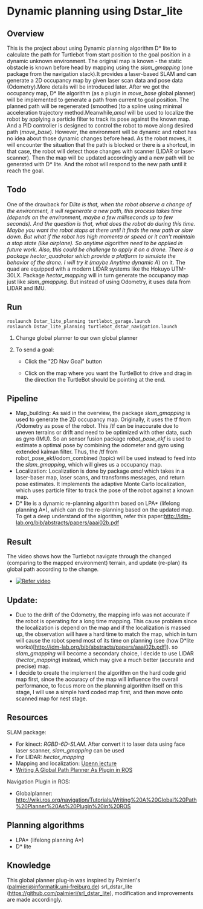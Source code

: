 # Dynamic planning using Dstar_lite

## Overview

This is the project about using Dynamic planning algorithm D* lite to calculate the
path for Turtlebot from start position to the goal position in a dynamic unknown environment.
The original map is known - the static obstacle is known before head by mapping using the *slam_gmapping* (one package from the navigation stack).It provides a laser-based SLAM and can generate a 2D occupancy map by given laser scan data and pose data (Odometry).More details will be introduced later. After we got the occupancy map, D* lite algorithm (as a plugin in *move_base* global planner) will be implemented to generate a path from current to goal position. The planned path will be regenerated (smoothed )to a spline using minimal acceleration trajectory method.Meanwhile,*amcl* will be used to localize the robot by applying a particle filter to track its pose against the known map. And a PID controller is designed to control the robot to move along desired path (*move_base*). However, the environment will be dynamic and robot has no idea about those dynamic changes before head. As the robot moves, it will encounter the situation that the path is blocked or there is a shortcut, in that case, the robot will detect those changes with scanner (LIDAR or laser-scanner). Then the map will be updated accordingly and a new path will be generated with D* lite. And the robot will respond to the new path until it reach the goal.

## Todo
One of the drawback for D*lite is that, when the robot observe a change of the environment, it will regenerate a new path, this process takes time (depends on the environment, maybe a few milliseconds up to few seconds). And the question is that, what does the robot do during this time. Maybe you want the robot stops at there until it finds the new path or slow down. But what if the robot has high momenta or speed or it can't maintain a stop state (like airplane). So *anytime algorithm* need to be applied in future work.
Also, this could be challenge to apply it on a drone. There is a package *hector_quadrotor* which provide a platform to simulate the behavior of the drone. I will try it (maybe Anytime dynamic A*) on it. The quad are equipped with a modern LIDAR systems like the Hokuyo UTM-30LX. Package *hector_mapping* will in turn generate the occupancy map just like *slam_gmapping*. But instead of using Odometry, it uses data from LIDAR and IMU.

## Run
```
roslaunch Dstar_lite_planning turtlebot_garage.launch
roslaunch Dstar_lite_planning turtlebot_dstar_navigation.launch
```
1. Change global planner to our own global planner

2. To send a goal:

    - Click the "2D Nav Goal" button

    - Click on the map where you want the TurtleBot to drive and drag in the direction the TurtleBot should be pointing at the end.

## Pipeline
- Map_building: As said in the overview, the package *slam_gmapping* is used to generate the 2D occupancy map. Originally, it uses the tf from /Odometry as pose of the robot. This /tf can be inaccurate due to uneven terrains or drift and need to be optimized with other data, such as gyro (IMU). So an sensor fusion package *robot_pose_ekf* is used to estimate a optimal pose by combining the odometer and gyro using extended kalman filter. Thus, the /tf from robot_pose_ekf/odom_combined (topic) will be used instead to feed into the *slam_gmapping*, which will gives us a occupancy map.
- Localization: Localization is done by package *amcl* which takes in a laser-baser map, laser scans, and transforms messages, and return pose estimates. It implements the adaptive Monte Carlo localization, which uses particle filter to track the pose of the robot against a known map.
- D* lite is a dynamic re-planning algorithm based on LPA* (lifelong planning A*), which can do the re-planning based on the updated map. To get a deep understand of the algorithm, refer this paper:http://idm-lab.org/bib/abstracts/papers/aaai02b.pdf

## Result
The video shows how the Turtlebot navigate through the changed (comparing to the mapped environment) terrain, and update (re-plan) its global path according to the change.

- [![Refer video](https://img.youtube.com/vi/xUx7TYDRqXA/0.jpg)](https://youtu.be/xUx7TYDRqXA)
## Update:
- Due to the drift of the Odometry, the mapping info was not accurate if the robot is operating for a long time mapping. This cause problem since the localization is depend on the map and if the localization is massed up, the observation will have a hard time to match the map, which in turn will cause the robot spend most of its time on planning (see (how D*lite works)[http://idm-lab.org/bib/abstracts/papers/aaai02b.pdf]). so *slam_gmapping* will become a secondary choice, I decide to use LIDAR (*hector_mapping*) instead, which may give a much better (accurate and precise) map.
- I decide to create the implement the algorithm on the hard code grid map first, since the accuracy of the map will influence the overall performance, to focus more on the planning algorithm itself on this stage, I will use a simple hard coded map first, and then move onto scanned map for nest stage.
## Resources
SLAM package:
- For kinect: *RGBD-6D-SLAM*.  After convert it to laser data using face laser scanner, *slam_gmapping* can be used
- For LIDAR: *hector_mapping*
- Mapping and localization: [Upenn lecture](https://www.youtube.com/watch?v=Q4qM-Uzj1SI)
- [Writing A Global Path Planner As Plugin in ROS](http://wiki.ros.org/navigation/Tutorials/Writing%20A%20Global%20Path%20Planner%20As%20Plugin%20in%20ROS)

Navigation Plugin in ROS:
- Globalplanner:
http://wiki.ros.org/navigation/Tutorials/Writing%20A%20Global%20Path%20Planner%20As%20Plugin%20in%20ROS
## Planning algorithms
- LPA* (lifelong planning A*)
- D* lite
## Knowledge
This global planner plug-in was inspired by Palmieri's (palmieri@informatik.uni-freiburg.de) srl_dstar_lite (https://github.com/palmieri/srl_dstar_lite), modification and improvements are made accordingly.
